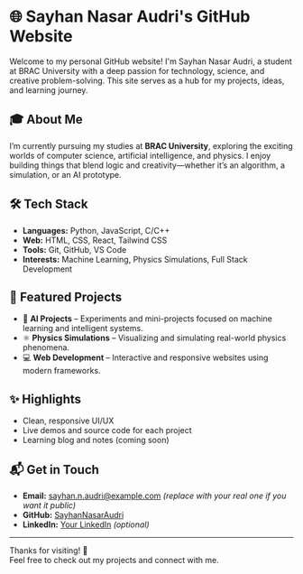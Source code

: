# 🌐 Sayhan Nasar Audri's GitHub Website

Welcome to my personal GitHub website! I'm Sayhan Nasar Audri, a student at BRAC University with a deep passion for technology, science, and creative problem-solving. This site serves as a hub for my projects, ideas, and learning journey.

## 🎓 About Me

I’m currently pursuing my studies at **BRAC University**, exploring the exciting worlds of computer science, artificial intelligence, and physics. I enjoy building things that blend logic and creativity—whether it’s an algorithm, a simulation, or an AI prototype.

## 🛠️ Tech Stack

- **Languages:** Python, JavaScript, C/C++
- **Web:** HTML, CSS, React, Tailwind CSS
- **Tools:** Git, GitHub, VS Code
- **Interests:** Machine Learning, Physics Simulations, Full Stack Development

## 📂 Featured Projects

- 🤖 **AI Projects** – Experiments and mini-projects focused on machine learning and intelligent systems.
- ⚛️ **Physics Simulations** – Visualizing and simulating real-world physics phenomena.
- 💻 **Web Development** – Interactive and responsive websites using modern frameworks.

## ✨ Highlights

- Clean, responsive UI/UX
- Live demos and source code for each project
- Learning blog and notes (coming soon)

## 📬 Get in Touch

- **Email:** sayhan.n.audri@example.com *(replace with your real one if you want it public)*  
- **GitHub:** [SayhanNasarAudri](https://github.com/SayhanNasarAudri)  
- **LinkedIn:** [Your LinkedIn](https://linkedin.com/in/yourprofile) *(optional)*

---

Thanks for visiting! 🌟  
Feel free to check out my projects and connect with me.

